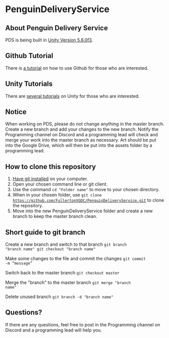 # PenguinDeliveryService

## About Penguin Delivery Service
PDS is being built in [Unity Version 5.6.0f3](https://unity3d.com/get-unity/download/archive). 

## Github Tutorial
There is [a tutorial](https://try.github.io) on how to use Github for those who are interested.

## Unity Tutorials
There are [several tutorials](https://unity3d.com/learn/tutorials) on Unity for those who are interested.

## Notice
When working on PDS, please do not change anything in the master branch. Create a new branch and add your changes to the new branch. Notify the Programming channel on Discord and a programming lead will check and merge your work into the master branch as necessary.
Art should be put into the Google Drive, which will then be put into the assets folder by a programming lead.

## How to clone this repository
1. [Have git installed](https://git-scm.com/downloads) on your computer.
2. Open your chosen command line or git client.
3. Use the command <code>cd "Folder name"</code> to move to your chosen directory.
4. When in your chosen folder, use <code>git clone https://github.com/FullertonVGDC/PenguinDeliveryService.git</code> to clone the repository.
4. Move into the new PenguinDeliveryService folder and create a new branch to keep the master branch clean.

## Short guide to git branch
Create a new branch and switch to that branch
<code>git branch "branch name"
git checkout "branch name"</code>

Make some changes to the file and commit the changes
<code>git commit -m “message”</code>

Switch back to the master branch
<code>git checkout master</code>

Merge the "branch" to the master branch
<code>git merge "branch name"</code>

Delete unused branch
<code>git branch -d "branch name"</code>

## Questions?
If there are any questions, feel free to post in the Programming channel on Discord and a programming lead will help you.
